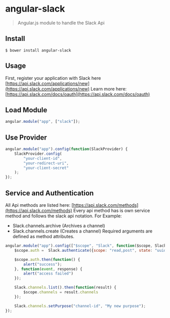 angular-slack
===

> Angular.js module to handle the Slack Api

Install
---

```
$ bower install angular-slack
```

Usage
---

First, register your application with Slack here [https://api.slack.com/applications/new](https://api.slack.com/applications/new)
Learn more here: [https://api.slack.com/docs/oauth](https://api.slack.com/docs/oauth)

Load Module
---

``` javascript
angular.module("app", ["slack"]);
```

Use Provider
---
``` javascript
angular.module("app").config(function(SlackProvider) {
    SlackProvider.config(
        "your-client-id",
        "your-redirect-uri",
        "your-client-secret"
    );
});
```

Service and Authentication
---

All Api methods are listed here: [https://api.slack.com/methods](https://api.slack.com/methods)
Every api method has is own service method and follows the slack api notation. For Example:
* Slack.channels.archive (Archives a channel)
* Slack.channels.create (Creates a channel)
Required arguments are defined as method attributes.

``` javascript
angular.module("app").config(["$scope", "Slack", function($scope, Slack) {
    $scope.auth =  Slack.authenticate({scope: "read,post", state: "uuid"});

    $scope.auth.then(function() {
        alert("success");
    }, function(event, response) {
        alert("access failed")
    });

    Slack.channels.list().then(function(result) {
        $scope.channels = result.channels
    });

    Slack.channels.setPurpose("channel-id", "My new purpose");
});
```


